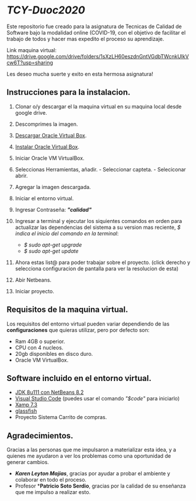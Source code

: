 # ***TCY-Duoc2020***

Este repositorio fue creado para la asignatura de Tecnicas de Calidad de Software bajo la modalidad online (COVID-19, con el objetivo de facilitar el trabajo de todos y hacer mas expedito el proceso su aprendizaje.

Link maquina virtual: https://drive.google.com/drive/folders/1sXzLH60eszdnGntVGdbTWcnkUlkVcw6T?usp=sharing

Les deseo mucha suerte y exito en esta hermosa asignatura!

## Instrucciones para la instalacion.

  1. Clonar o/y descargar el la maquina virtual en su maquina local desde google drive.
  2. Descomprimes la imagen.
  3. [Descargar Oracle Virtual Box](https://www.virtualbox.org).
  4. [Instalar Oracle Virtual Box](https://docs.oracle.com/cd/E19957-01/821-1692/6nmlk9kpt/index.html).
  5. Iniciar Oracle VM VirtualBox.
  6. Seleccionas Herramientas, añadir.
    - Seleccionar capteta.
    - Seleciconar abrir.
    
  7. Agregar la imagen descargada.
  8. Iniciar el entorno virtual.
  9. Ingresar Contraseña: ***"calidad"***
  10. Ingresar a terminal y ejecutar los siquientes comandos en orden para actualizar las dependencias del sistema a su version mas reciente, *$ indica el inicio del comando en la terminal*:
      
      - *$ sudo apt-get upgrade*
      - *$ sudo apt-get update*

  11. Ahora estas list@ para poder trabajar sobre el proyecto. (click derecho y selecciona configuracion de pantalla para ver la resolucion de esta)
  12. Abir Netbeans.
  13. Iniciar proyecto.
  
   
      
## Requisitos de la maquina virtual.

  Los requisitos del entorno virtual pueden variar dependiendo de las **configuraciones** que quieras utilizar, pero por defecto son:
  
  - Ram 4GB o superior.
  - CPU con 4 nucleos.
  - 20gb disponibles en disco duro.
  - Oracle VM VirtualBox.

## Software incluido en el entorno virtual.

  - [JDK 8u111 con NetBeans 8.2](https://www.oracle.com/technetwork/es/java/javase/downloads/jdk-netbeans-jsp-3413139-esa.html)
  - [Visual Studio Code](https://code.visualstudio.com/?wt.mc_id=DX_841432) (puedes usar el comando *"$code"* para iniciarlo)
  - [Xamp 7.3](https://www.apachefriends.org/download.html)
  - [glassfish](https://javaee.github.io/glassfish/)
  - Proyecto Sistema Carrito de compras.

## Agradecimientos.
  
  Gracias a las personas que me impulsaron a materializar esta idea, y a quienes me ayudaron a ver los problemas como una oportunidad de generar cambios.
  
  - ***Karen Leyton Majias***, gracias por ayudar a probar el ambiente y colaborar en todo el proceso.
  - Profesor ***Patricio Soto Serdio**, gracias por la calidad de su enseñanza que me impulso a realizar esto.
